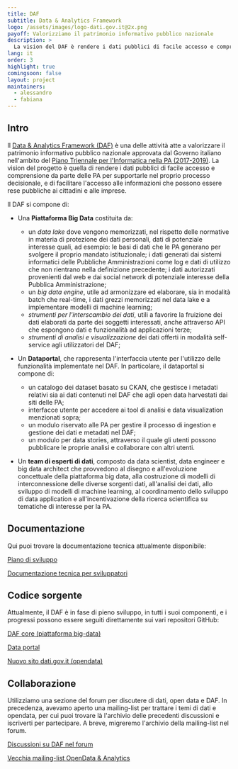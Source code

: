 ```yaml
---
title: DAF
subtitle: Data & Analytics Framework
logo: /assets/images/logo-dati.gov.it@2x.png
payoff: Valorizziamo il patrimonio informativo pubblico nazionale
description: >
  La vision del DAF è rendere i dati pubblici di facile accesso e comprensione da parte delle PA per supportarle nel proprio data driven decision making, e di facilitare l'accesso alle informazioni che possono essere rese pubbliche da parte di cittadini e imprese.
lang: it
order: 3
highlight: true
comingsoon: false
layout: project
maintainers:
  - alessandro
  - fabiana
---
```


## Intro

Il [Data & Analytics Framework (DAF)](https://pianotriennale-ict.readthedocs.io/it/latest/doc/09_data-analytics-framework.html) è una delle
attività atte a valorizzare il patrimonio informativo pubblico nazionale
approvata dal Governo italiano nell'ambito del [Piano Triennale per
l'Informatica nella PA (2017-2019)](https://pianotriennale-ict.italia.it/). La
vision del progetto è quella di rendere i dati pubblici di facile accesso e
comprensione da parte delle PA per supportarle nel proprio processo
decisionale, e di facilitare l'accesso alle informazioni che possono essere
rese pubbliche ai cittadini e alle imprese.

Il DAF si compone di:

 * Una **Piattaforma Big Data** costituita da:
    * un *data lake* dove vengono memorizzati, nel rispetto delle normative in
      materia di protezione dei dati personali, dati di potenziale interesse
      quali, ad esempio: le basi di dati che le PA generano per svolgere il
      proprio mandato istituzionale; i dati generati dai sistemi informatici
      delle Pubbliche Amministrazioni come log e dati di utilizzo che non
      rientrano nella definizione precedente; i dati autorizzati provenienti
      dal web e dai social network di potenziale interesse della Pubblica
      Amministrazione;
    * un *big data engine*, utile ad armonizzare ed elaborare, sia in modalità
      batch che real-time, i dati grezzi memorizzati nel data lake e a
      implementare modelli di machine learning;
    * *strumenti per l'interscambio dei dati*, utili a favorire la fruizione
      dei dati elaborati da parte dei soggetti interessati, anche attraverso
      API che espongono dati e funzionalità ad applicazioni terze;
    * *strumenti di analisi e visualizzazione* dei dati offerti in modalità
      self-service agli utilizzatori del DAF;
 * Un **Dataportal**, che rappresenta l'interfaccia utente per l'utilizzo delle
   funzionalità implementate nel DAF. In particolare, il dataportal si compone
   di: 
    * un catalogo dei dataset basato su CKAN, che gestisce i metadati relativi
      sia ai dati contenuti nel DAF che agli open data harvestati dai siti
      delle PA;
    * interfacce utente per accedere ai tool di analisi e data visualization
      menzionati sopra;
    * un modulo riservato alle PA per gestire il processo di ingestion e
      gestione dei dati e metadati nel DAF;
    * un modulo per data stories, attraverso il quale gli utenti possono
      pubblicare le proprie analisi e collaborare con altri utenti.

 * Un **team di esperti di dati**, composto da data scientist, data engineer e
   big data architect che provvedono al disegno e all'evoluzione concettuale
   della piattaforma big data, alla costruzione di modelli di interconnessione
   delle diverse sorgenti dati, all'analisi dei dati, allo sviluppo di modelli
   di machine learning, al coordinamento dello sviluppo di data application e
   all'incentivazione della ricerca scientifica su tematiche di interesse per
   la PA.


## Documentazione

Qui puoi trovare la documentazione tecnica attualmente disponibile:

[Piano di sviluppo](http://daf-piano-di-sviluppo.readthedocs.io/it/latest/)

[Documentazione tecnica per sviluppatori](https://daf-docs.readthedocs.io/en/latest/)


## Codice sorgente

Attualmente, il DAF è in fase di pieno sviluppo, in tutti i suoi componenti, e i 
progressi possono essere seguiti direttamente sui vari repositori GitHub:

[DAF core (piattaforma big-data)](https://github.com/italia/daf)

[Data portal](https://github.com/italia/daf-dataportal)

[Nuovo sito dati.gov.it (opendata)](https://github.com/italia/daf-publicdata)


## Collaborazione

Utilizziamo una sezione del forum per discutere di dati, open data e DAF. In precedenza,
avevamo aperto una mailing-list per trattare i temi di dati e opendata, per cui puoi trovare là
l'archivio delle precedenti discussioni e iscriverti per partecipare. A breve, migreremo l'archivio
della mailing-list nel forum.


[Discussioni su DAF nel forum](https://forum.italia.it/c/daf)

[Vecchia mailing-list OpenData & Analytics](https://groups.google.com/a/teamdigitale.governo.it/forum/#!forum/data)



